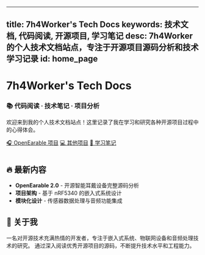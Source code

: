 
---
title: 7h4Worker's Tech Docs
keywords: 技术文档, 代码阅读, 开源项目, 学习笔记
desc: 7h4Worker的个人技术文档站点，专注于开源项目源码分析和技术学习记录
id: home_page
---

<div>
    <h1><span>7h4Worker's Tech Docs</span></h1>
    <h3>📚 代码阅读 · 技术笔记 · 项目分析</h3>
    <p>欢迎来到我的个人技术文档站点！这里记录了我在学习和研究各种开源项目过程中的心得体会。</p>
</div>

<div id="big_btn_wrapper">
    <a class="btn" href="/openearable/">🎧 OpenEarable 项目</a>
    <a class="btn" href="/projects/">💻 其他项目</a>
    <a class="btn" href="/notes/">📝 学习笔记</a>
</div>

<div style="margin-top: 40px;">
    <h2>🔥 最新内容</h2>
    <ul>
        <li><strong>OpenEarable 2.0</strong> - 开源智能耳戴设备完整源码分析</li>
        <li><strong>项目架构</strong> - 基于 nRF5340 的嵌入式系统设计</li>
        <li><strong>模块化设计</strong> - 传感器数据处理与音频功能集成</li>
    </ul>
</div>

<div style="margin-top: 30px;">
    <h2>🎯 关于我</h2>
    <p>
        一名对开源技术充满热情的开发者，专注于嵌入式系统、物联网设备和音频处理技术的研究。
        通过深入阅读优秀开源项目的源码，不断提升技术水平和工程能力。
    </p>
</div>

